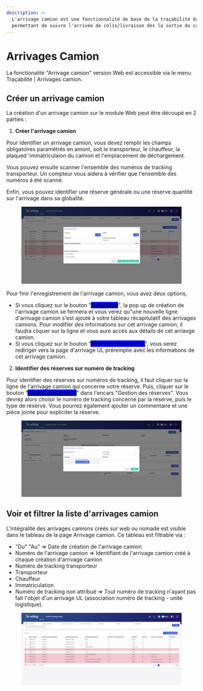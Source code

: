 ```yaml
---
description: >-
  L'arrivage camion est une fonctionnalité de base de la traçabilité dans Wiilog
  permettant de suivre l'arrivée de colis/livraison dès la sortie du camion.
---
```


# Arrivages Camion

La fonctionalité "Arrivage camion" version Web est accessible via le menu Traçabilité | Arrivages camion.

## Créer un arrivage camion

La création d'un arrivage camion sur le module Web peut être découpé en 2 parties :&#x20;

1. **Créer l'arrivage camion**

Pour identifier un arrivage camion, vous devez remplir les champs obligatoires paramétrés en amont, soit le transporteur, le chauffeur, la plaqued 'immatriculaion du camion et l'emplacement de déchargement.&#x20;

Vous pouvez ensuite scanner l'ensemble des numéros de tracking transporteur. Un compteur vous aidera à vérifier que l'ensemble des numéros à été scanné.

Enfin, vous pouvez identifier une réserve générale ou une réserve quantité sur l'arrivage dans sa globalité.&#x20;

<figure><img src="../../.gitbook/assets/arrivage_camion_web.png" alt=""><figcaption></figcaption></figure>

Pour finir l'enregistrement de l'arrivage camion, vous avez deux options,

* Si vous cliquez sur le bouton "<mark style="background-color:blue;">Enregistrer</mark>", la pop up de création de l'arrivage camion se fermera et vous verez qu"une nouvelle ligne d'arrivage camion s'est ajouté à votre tableau récapitulatif des arrivages camions. Pour modifier des informations sur cet arrivage camion, il faudra cliquer sur la ligne et vous aure accès aux détails de cet arriavge camion.
* Si vous cliquez sur le bouton "<mark style="background-color:blue;">Aller vers Arrivage UL</mark>", vous serez rediriger vers la page d'arrivage UL préremplie avec les informations de cet arrivage camion.&#x20;

2. **Identifier des réserves sur numéro de tracking**

Pour identifier des réserves sur numéros de tracking, il faut cliquer sur la ligne de l'arrivage camion qui concerne votre réserve. Puis, cliquer sur le bouton "<mark style="background-color:blue;">Ajouter une réserve</mark>" dans l'encars "Gestion des réserves". Vous devrez alors choisir le numéro de tracking concerné par la réserve, puis le type de réserve. Vous pourrez également ajouter un commentaire et une pièce jointe pour expliciter la réserve.&#x20;

<figure><img src="../../.gitbook/assets/reserve_sur_tracking.png" alt=""><figcaption></figcaption></figure>

## Voir et filtrer la liste d'arrivages camion

L'intégralité des arrivages camions créés sur web ou nomade est visible dans le tableau de la page Arrivage camion. Ce tableau est filtrable via :&#x20;

* "Du" "Au" => Date de création de l'arrivage camion
* Numéro de l'arrivage camion => Identifiant de l'arrivage camion créé à chaque création d'arrivage camion
* Numéro de tracking transporteur
* Transporteur
* Chauffeur
* Immatriculation&#x20;
* Numéro de tracking non attribué => Tout numéro de tracking n'ayant pas fait l'objet d'un arrivage UL (association numéro de tracking - unité logistique).&#x20;

<figure><img src="../../.gitbook/assets/liste_arrivage_camion.png" alt=""><figcaption></figcaption></figure>
